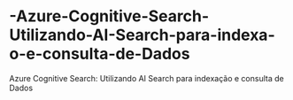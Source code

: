# -Azure-Cognitive-Search-Utilizando-AI-Search-para-indexa-o-e-consulta-de-Dados
 Azure Cognitive Search: Utilizando AI Search para indexação e consulta de Dados

 
